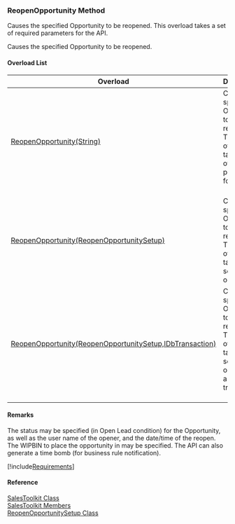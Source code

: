 ﻿### ReopenOpportunity Method

Causes the specified Opportunity to be reopened. This overload takes a set of required parameters for the API.

Causes the specified Opportunity to be reopened.

#### Overload List

| Overload | Description |
| --- | --- |
| [ReopenOpportunity(String)](FChoice.Toolkits.Clarify~FChoice.Toolkits.Clarify.Sales.SalesToolkit~ReopenOpportunity(String).md) | Causes the specified Opportunity to be reopened. This overload takes a set of required parameters for the API.   |
| [ReopenOpportunity(ReopenOpportunitySetup)](FChoice.Toolkits.Clarify~FChoice.Toolkits.Clarify.Sales.SalesToolkit~ReopenOpportunity(ReopenOpportunitySetup).md) | Causes the specified Opportunity to be reopened. This overload takes a setup object.   |
| [ReopenOpportunity(ReopenOpportunitySetup,IDbTransaction)](FChoice.Toolkits.Clarify~FChoice.Toolkits.Clarify.Sales.SalesToolkit~ReopenOpportunity(ReopenOpportunitySetup,IDbTransaction).md) | Causes the specified Opportunity to be reopened. This overload takes a setup object and a database transaction.   |

#### Remarks

The status may be specified (in Open Lead condition) for the Opportunity, as well as the user name of the opener, and the date/time of the reopen. The WIPBIN to place the opportunity in may be specified. The API can also generate a time bomb (for business rule notification).

[!include[Requirements](../partials/requirements.md)]



#### Reference

[SalesToolkit Class](FChoice.Toolkits.Clarify~FChoice.Toolkits.Clarify.Sales.SalesToolkit.md)  
[SalesToolkit Members](FChoice.Toolkits.Clarify~FChoice.Toolkits.Clarify.Sales.SalesToolkit_members.md)  
[ReopenOpportunitySetup Class](FChoice.Toolkits.Clarify~FChoice.Toolkits.Clarify.Sales.ReopenOpportunitySetup.md)